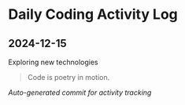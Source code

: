 # Daily Coding Activity Log

## 2024-12-15

Exploring new technologies

> Code is poetry in motion.

*Auto-generated commit for activity tracking*
